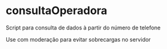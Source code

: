 # consultaOperadora
Script para consulta de dados à partir do número de telefone

Use com moderação para evitar sobrecargas no servidor
